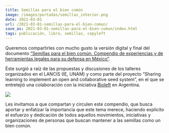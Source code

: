 ```yaml
---
title: Semillas para el bien común
image: /images/portadas/semillas_interior.png
date: 2021-03-01
url: /2021-03-01-semillas-para-el-bien-comun/
save_as: 2021-03-01-semillas-para-el-bien-comun/index.html
tags: publicación, libro, semillas, copyleft
---
```


Queremos compartirles con mucho gusto la versión digital y final del
documento [“Semillas para el bien común. Compendio de experiencias y de herramientas legales para su defensa en México”](/images/semillas_para_el_bien_comun.pdf).

Éste surgió a raíz de las propuestas y discusiones de los talleres
organizados en el LANCIS (IE, UNAM) y como parte del proyecto “Sharing
learning to implement an open and collaborative seed system”, en el
que se entretejió una colaboración con la iniciativa [Bioleft](https://www.bioleft.org/) en
Argentina.

![](/images/semillas_para_el_bien_comun.png)

Les invitamos a que compartan y circulen este compendio, que busca
aportar y enfatizar la importancia que este tema merece, haciendo
explícito el esfuerzo y dedicación de todos aquellos movimientos,
iniciativas y organizaciones de personas que buscan mantener a las
semillas como un bien común.
